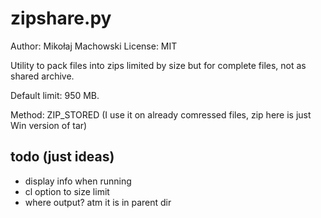 # zipshare.py

Author: Mikołaj Machowski
License: MIT

Utility to pack files into zips limited by size but for complete files, not as
shared archive.

Default limit: 950 MB.

Method: ZIP_STORED (I use it on already comressed files, zip here is just Win
version of tar)

## todo (just ideas)

- display info when running
- cl option to size limit
- where output? atm it is in parent dir
